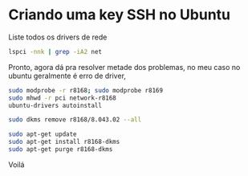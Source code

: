 # Criando uma key SSH no Ubuntu
Liste todos os drivers de rede
```bash
lspci -nnk | grep -iA2 net
```
Pronto, agora dá pra resolver metade dos problemas, no meu caso no ubuntu geralmente é erro de driver, 
```bash
sudo modprobe -r r8168; sudo modprobe r8169
sudo mhwd -r pci network-r8168
ubuntu-drivers autoinstall
```

```bash
sudo dkms remove r8168/8.043.02 --all

sudo apt-get update
sudo apt-get install r8168-dkms
sudo apt-get purge r8168-dkms

```
Voilá

